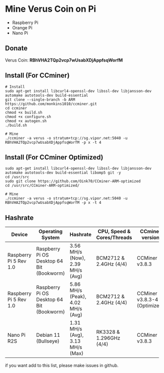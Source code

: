 # Mine Verus Coin on Pi
- Raspberry Pi
- Orange Pi
- Nano Pi
## Donate
Verus Coin: **RBhVHA2TQp2vcp7wUsabXDjAppfsqWorfM**
## Install (For CCminer)
```
# Install
sudo apt-get install libcurl4-openssl-dev libssl-dev libjansson-dev automake autotools-dev build-essential
git clone --single-branch -b ARM https://github.com/monkins1010/ccminer.git
cd ccminer
chmod +x build.sh
chmod +x configure.sh
chmod +x autogen.sh
./build.sh

# Mine
./ccminer -a verus -o stratum+tcp://sg.vipor.net:5040 -u RBhVHA2TQp2vcp7wUsabXDjAppfsqWorfM -p x -t 4
```

## Install (For CCminer Optimized)
```
sudo apt-get install libcurl4-openssl-dev libssl-dev libjansson-dev automake autotools-dev build-essential libomp5 git -y
cd /usr/src
sudo git clone https://github.com/Oink70/CCminer-ARM-optimized
cd /usr/src/CCminer-ARM-optimized/

# Mine
./ccminer -a verus -o stratum+tcp://sg.vipor.net:5040 -u RBhVHA2TQp2vcp7wUsabXDjAppfsqWorfM -p x -t 4
```

## Hashrate
| Device                          | Operating System                           | Hashrate                             | CPU, Speed & Cores/Threads  | CCminer version               | User                                                   |
| ------------------------------- | ------------------------------------------ | ------------------------------------ | --------------------------- | ----------------------------- | ------------------------------------------------------ |
| Raspberry Pi 5 Rev 1.0          | Raspberry Pi OS Desktop 64 Bit (Bookworm)  | 3.56 MH/s (Now), 2.39 MH/s (Avg)     | BCM2712 & 2.4GHz (4/4)      | CCMiner v3.8.3                | [applerobloxgames](https://github.com/InikoMatthewPro) |
| Raspberry Pi 5 Rev 1.0          | Raspberry Pi OS Desktop 64 Bit (Bookworm)  | 5.86 MH/s (Peak), 4.02 MH/s (Avg)    | BCM2712 & 2.4GHz (4/4)      | CCMiner v3.8.3-4 (Optimized)  | [applerobloxgames](https://github.com/InikoMatthewPro) |
| Nano Pi R2S                     | Debian 11 (Bullseye)                       | 1.31 MH/s (Avg), 3.13 MH/s (Max)     | RK3328 & 1.296GHz (4/4)     | CCMiner v3.8.3                | [applerobloxgames](https://github.com/InikoMatthewPro) |

if you want add to this list, please make issues in github.

